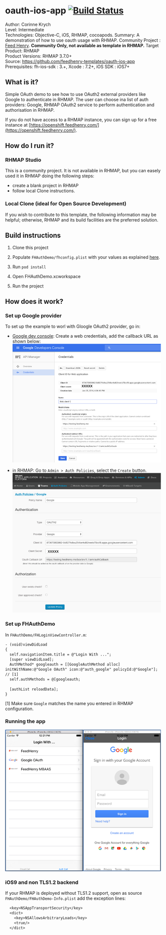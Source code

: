 # oauth-ios-app [![Build Status](https://travis-ci.org/feedhenry-templates/oauth-ios-app.png)](https://travis-ci.org/feedhenry-templates/oauth-ios-app)

Author: Corinne Krych   
Level: Intermediate  
Technologies: Objective-C, iOS, RHMAP, cocoapods.
Summary: A demonstration of how to use oauth usage with RHMAP. 
Community Project : [Feed Henry](http://feedhenry.org). **Community Only, not available as template in RHMAP.**
Target Product: RHMAP  
Product Versions: RHMAP 3.7.0+   
Source: https://github.com/feedhenry-templates/oauth-ios-app  
Prerequisites: fh-ios-sdk : 3.+, Xcode : 7.2+, iOS SDK : iOS7+

## What is it?

Simple OAuth demo to see how to use OAuth2 external providers like Google to authenticate in RHMAP.  The user can choose ina list of auth providers: Google, RHMAP OAuth2 service to perform authentication and authorisation in RHMAP.

If you do not have access to a RHMAP instance, you can sign up for a free instance at [https://openshift.feedhenry.com/](https://openshift.feedhenry.com/).

## How do I run it?  

### RHMAP Studio

This is a community project. It is not available in RHMAP, but you can easely used it in RHMAP doing the following steps:
- create a blank project in RHMAP
- follow local Clone instructions.

### Local Clone (ideal for Open Source Development)
If you wish to contribute to this template, the following information may be helpful; otherwise, RHMAP and its build facilities are the preferred solution.

## Build instructions

1. Clone this project

2. Populate ```FHAuthDemo/fhconfig.plist``` with your values as explained [here](http://docs.feedhenry.com/v3/dev_tools/sdks/ios.html#ios-configure).

3. Run ```pod install```

4. Open FHAuthDemo.xcworkspace

5. Run the project
 
## How does it work?

### Set up Google provider
To set up the example to worl with Gloogle OAuth2 provider, go in:

* [Google dev console](https://console.developers.google.com/):
Create a web credentials, add the callback URL as shown below:
![Google console](screenshots/google_oauth2_config.png)

* in RHMAP:
Go to ```Admin > Auth Policies```, select the ```Create``` button.
![Google console](screenshots/rhmap_oauth2_config.png)

### Set up FHAuthDemo

In ```FHAuthDemo/FHLoginViewController.m```:

```
- (void)viewDidLoad
{
  self.navigationItem.title = @"Login With ...";
  [super viewDidLoad];
  AuthMethod* googleauth = [[GoogleAuthMethod alloc] initWithName:@"Google OAuth" icon:@"auth_google" policyId:@"Google"]; // [1]
  self.authMethods = @[googleauth;
    
  [authList reloadData];
}
```

[1] Make sure ```Google``` matches the name you entered in RHMAP configuration.

### Running the app

![Google console](screenshots/oauth_app.png)

### iOS9 and non TLS1.2 backend

If your RHMAP is deployed without TLS1.2 support, open as source  ```FHAuthDemo/FHAuthDemo-Info.plist``` add the exception lines:

```
  <key>NSAppTransportSecurity</key>
  <dict>
    <key>NSAllowsArbitraryLoads</key>
    <true/>
  </dict>
```